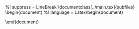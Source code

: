 %! suppress = LineBreak
\documentclass[../main.tex]{subfiles}
\begin{document}
%! language = Latex\begin{document}





\end{document}